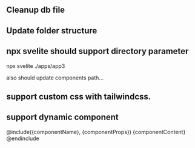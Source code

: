 ## Cleanup db file
## Update folder structure
## npx svelite should support directory parameter
npx svelite ./apps/app3

also should update components path...


## support custom css with tailwindcss.

## support dynamic component


@include({componentName}, {componentProps})
{componentContent}
@endinclude

